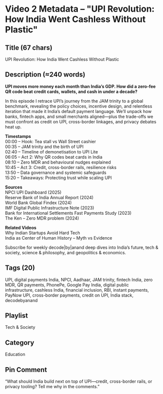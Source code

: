 # Video 2 Metadata – "UPI Revolution: How India Went Cashless Without Plastic"

## Title (67 chars)
UPI Revolution: How India Went Cashless Without Plastic

## Description (≈240 words)
**UPI moves more money each month than India’s GDP. How did a zero-fee QR code beat credit cards, wallets, and cash in under a decade?**  

In this episode I retrace UPI’s journey from the JAM trinity to a global benchmark, revealing the policy choices, incentive design, and relentless iteration that made it India’s default payment language. We’ll unpack how banks, fintech apps, and small merchants aligned—plus the trade-offs we must confront as credit on UPI, cross-border linkages, and privacy debates heat up.

**Timestamps**  
00:00 – Hook: Tea stall vs Wall Street cashier  
00:35 – JAM trinity and the birth of UPI  
02:40 – Timeline of demonetisation to UPI Lite  
06:05 – Act 2: Why QR codes beat cards in India  
08:10 – Zero MDR and behavioural nudges explained  
10:45 – Act 3: Credit, cross-border rails, resilience risks  
13:50 – Data governance and systemic safeguards  
15:20 – Takeaways: Protecting trust while scaling UPI

**Sources**  
NPCI UPI Dashboard (2025)  
Reserve Bank of India Annual Report (2024)  
World Bank Global Findex (2024)  
IMF Digital Public Infrastructure Note (2023)  
Bank for International Settlements Fast Payments Study (2023)  
The Ken – Zero MDR problem (2024)

**Related Videos**  
Why Indian Startups Avoid Hard Tech  
India as Center of Human History – Myth vs Evidence  

Subscribe for weekly decode|by|anand deep dives into India’s future, tech & society, science & philosophy, and geopolitics & economics.

## Tags (20)
UPI, digital payments India, NPCI, Aadhaar, JAM trinity, fintech India, zero MDR, QR payments, PhonePe, Google Pay India, digital public infrastructure, cashless India, financial inclusion, RBI, instant payments, PayNow UPI, cross-border payments, credit on UPI, India stack, decodebyanand

## Playlist
Tech & Society

## Category
Education

## Pin Comment
“What should India build next on top of UPI—credit, cross-border rails, or privacy tooling? Tell me why in the comments.” 

